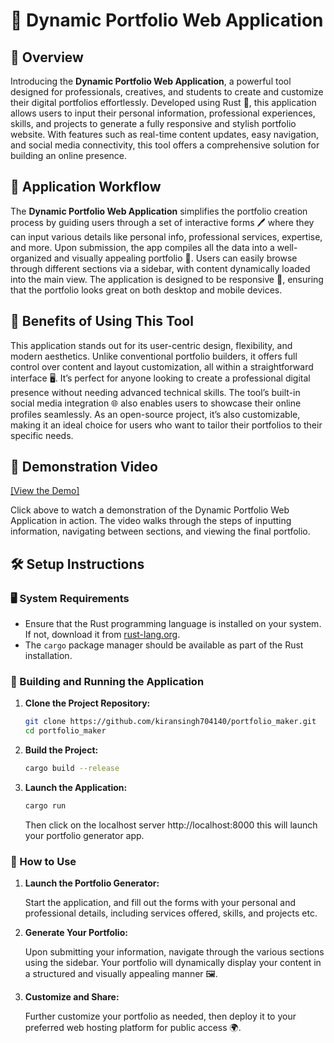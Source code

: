 
# 🌟 Dynamic Portfolio Web Application

## 📝 Overview

Introducing the **Dynamic Portfolio Web Application**, a powerful tool designed for professionals, creatives, and students to create and customize their digital portfolios effortlessly. Developed using Rust 🦀, this application allows users to input their personal information, professional experiences, skills, and projects to generate a fully responsive and stylish portfolio website. With features such as real-time content updates, easy navigation, and social media connectivity, this tool offers a comprehensive solution for building an online presence.

## 🔄 Application Workflow

The **Dynamic Portfolio Web Application** simplifies the portfolio creation process by guiding users through a set of interactive forms 🖊️ where they can input various details like personal info, professional services, expertise, and more. Upon submission, the app compiles all the data into a well-organized and visually appealing portfolio 🎨. Users can easily browse through different sections via a sidebar, with content dynamically loaded into the main view. The application is designed to be responsive 📱, ensuring that the portfolio looks great on both desktop and mobile devices.

## 🎯 Benefits of Using This Tool

This application stands out for its user-centric design, flexibility, and modern aesthetics. Unlike conventional portfolio builders, it offers full control over content and layout customization, all within a straightforward interface 🖥️. It’s perfect for anyone looking to create a professional digital presence without needing advanced technical skills. The tool’s built-in social media integration 🌐 also enables users to showcase their online profiles seamlessly. As an open-source project, it’s also customizable, making it an ideal choice for users who want to tailor their portfolios to their specific needs.

## 🎥 Demonstration Video

[[View the Demo]](https://youtu.be/zaPam4dvtxI?si=AM4s3BtFGJESVe6V)

Click above to watch a demonstration of the Dynamic Portfolio Web Application in action. The video walks through the steps of inputting information, navigating between sections, and viewing the final portfolio.

## 🛠️ Setup Instructions

### 🖥️ System Requirements

- Ensure that the Rust programming language is installed on your system. If not, download it from [rust-lang.org](https://www.rust-lang.org/).
- The `cargo` package manager should be available as part of the Rust installation.

### 🚀 Building and Running the Application

1. **Clone the Project Repository:**

   ```bash
   git clone https://github.com/kiransingh704140/portfolio_maker.git
   cd portfolio_maker
   ```

2. **Build the Project:**

   ```bash
   cargo build --release
   ```

3. **Launch the Application:**

   ```bash
   cargo run
   ```
   Then click on the localhost server  http://localhost:8000 this will launch your portfolio generator app. 

### 📖 How to Use

1. **Launch the Portfolio Generator:**

   Start the application, and fill out the forms with your personal and professional details, including services offered, skills, and projects etc.

2. **Generate Your Portfolio:**

   Upon submitting your information, navigate through the various sections using the sidebar. Your portfolio will dynamically display your content in a structured and visually appealing manner 🖼️.

3. **Customize and Share:**

   Further customize your portfolio as needed, then deploy it to your preferred web hosting platform for public access 🌍.
